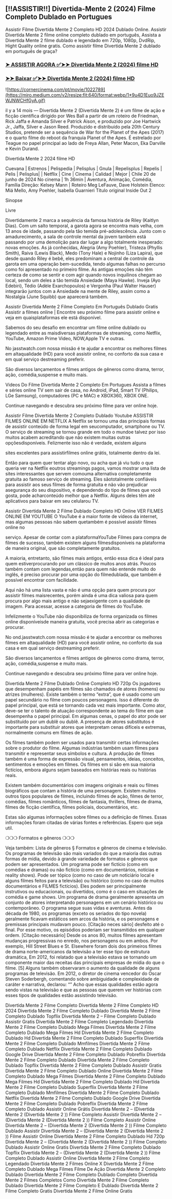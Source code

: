 ## [!!ASSISTIR!!] Divertida-Mente 2 (2024) Filme Completo Dublado en Portugues

Assistir Filme Divertida Mente 2 Completo HD 2024 Dublado Online. Assistir Divertida Mente 2 filme online completo dublado em português, Assista a Divertida Mente 2 filme dublado e legendado em 720p, 1080p, DvdRip, Hight Quality online gratis. Como assistir filme Divertida Mente 2 dublado em português de graça?

### [➤ ASSISTIR AGORA ✅➤➤ Divertida Mente 2 (2024) filme HD](https://cornercinema.com/pt/movie/1022789)

### [➤➤ Baixar ✅➤➤ Divertida Mente 2 (2024) filme HD](https://cornercinema.com/pt/movie/1022789)

![https://cornercinema.com/pt/movie/1022789](https://miro.medium.com/v2/resize:fit:640/format:webp/1*9u4D1Euo9JZEWJNWCHfGyA.gif)

il y a 14 mois — Divertida Mente 2 (Divertida Mente 2) é um filme de ação e ficção científica dirigido por Wes Ball a partir de um roteiro de Friedman, Rick Jaffa e Amanda Silver e Patrick Aison, e produzido por Joe Hartwick Jr., Jaffa, Silver e Jason Reed. Produzido e distribuído pela 20th Century Studios, pretende ser a sequência de War for the Planet of the Apes (2017) e o quarto filme do reboot da franquia Planet of the Apes. É estrelado por Teague no papel principal ao lado de Freya Allan, Peter Macon, Eka Darville e Kevin Durand.

Divertida Mente 2 2024 filme HD

Cuevana | Estrenos | Pelispedia | Pelisplus | Gnula | Repelisplus | Repelis | Pelis | Pelisplus| | Netflix | Cine | Cinema | Calidad | Mejor | Chile 20 de junho de 2024 No cinema | 1h 36min | Aventura, Animação, Comédia, Família Direção: Kelsey Mann | Roteiro Meg LeFauve, Dave Holstein Elenco: Miá Mello, Amy Poehler, Isabella Guarnieri Título original Inside Out 2

Sinopse

Livre

Divertidamente 2 marca a sequência da famosa história de Riley (Kaitlyn Dias). Com um salto temporal, a garota agora se encontra mais velha, com 13 anos de idade, passando pela tão temida pré-adolescência. Junto com o amadurecimento, a sala de controle mental da jovem também está passando por uma demolição para dar lugar a algo totalmente inesperado: novas emoções. As já conhecidas, Alegria (Amy Poehler), Tristeza (Phyllis Smith), Raiva (Lewis Black), Medo (Tony Hale) e Nojinho (Liza Lapira), que desde quando Riley é bebê, eles predominam a central de controle da garota em uma operação bem-sucedida, tendo algumas falhas no percurso como foi apresentado no primeiro filme. As antigas emoções não têm certeza de como se sentir e com agir quando novos inquilinos chegam ao local, sendo um deles a tão temida Ansiedade (Maya Hawke). Inveja (Ayo Edebiri), Tédio (Adèle Exarchopoulos) e Vergonha (Paul Walter Hauser) integrarão juntos com a Ansiedade na mente de Riley, assim como a Nostalgia (June Squibb) que aparecerá também.

Assistir Divertida Mente 2 Filme Completo Em Português Dublado Gratis Assistir a filmes online | Encontre seu próximo filme para assistir online e veja em quaisplataformas ele está disponível.

Sabemos do seu desafio em encontrar um filme online dublado ou legendado entre as maisdiversas plataformas de streaming, como Netflix, YouTube, Amazon Prime Video, NOW,Apple TV e outras.

No jasstwatch.com nossa missão é te ajudar a encontrar os melhores filmes em altaqualidade (HD) para você assistir online, no conforto da sua casa e em qual serviço destreaming preferir.

São diversos lançamentos e filmes antigos de gêneros como drama, terror, ação, comédia,suspense e muito mais.

Videos Do Filme Divertida Mente 2 Completo Em Portugues Assista a filmes e séries online TV sem sair de casa, no Android, iPad, Smart TV (Philips, LGe Samsung), computadores (PC e MAC) e XBOX360, XBOX ONE.

Continue navegando e descubra seu próximo filme para ver online hoje.

Assistir Filme Divertida Mente 2 Completo Dublado Youtube ASSISTIR FILMES ONLINE EM NETFLIX A Netflix se tornou uma das principais formas de assistir conteúdo de forma legal em seucomputador, smartphone ou TV. O serviço de streaming se tornou grande em todo o mundoe talvez por isso muitos acabem acreditando que não existem muitas outras opçõesdisponíveis. Felizmente isso não é verdade, existem alguns

sites excelentes para assistirfilmes online grátis, totalmente dentro da lei.

Então para quem quer tentar algo novo, ou acha que já viu tudo o que queria ver na Netflix eoutros streamings pagos, vamos mostrar uma lista de sites interessantes que servem comouma alternativa completamente gratuita ao famoso serviço de streaming. Eles sãototalmente confiáveis para assistir aos seus filmes de forma gratuita e não vão prejudicar asegurança do seu dispositivo, e dependendo do tipo de filmes que você gosta, pode acharconteúdo melhor que a Netflix. Alguns deles têm até aplicativos para baixar em seu celularou TV.

Assistir Divertida Mente 2 Filme Dublado Completo HD Online VER FILMES ONLINE EM YOUTUBE O YouTube é a maior fonte de vídeos da internet, mas algumas pessoas não sabem quetambém é possível assistir filmes online no

serviço. Apesar de contar com a plataformaYouTube Filmes para compra de filmes de sucesso, também existem alguns filmesdisponíveis na plataforma de maneira original, que são completamente gratuitos.

A maioria, entretanto, são filmes mais antigos, então essa dica é ideal para quem estiverprocurando por um clássico de muitos anos atrás. Poucos também contam com legendas,então para quem não entende muito do inglês, é preciso procurar por uma opção do filmedublada, que também é possível encontrar com facilidade.

Aqui não há uma lista vasta e não é uma opção para quem procura por assistir filmes maisrecentes, porém ainda é uma dica valiosa para quem procura por algo mais antigo e não sejaexigente com a qualidade de imagem. Para acessar, acesse a categoria de filmes do YouTube.

Infelizmente o YouTube não disponibiliza de forma organizada os filmes online disponíveisde maneira gratuita, você precisa abrir as categorias e procurar.

No ond.jasstwatch.com nossa missão é te ajudar a encontrar os melhores filmes em altaqualidade (HD) para você assistir online, no conforto da sua casa e em qual serviço destreaming preferir.

São diversos lançamentos e filmes antigos de gêneros como drama, terror, ação, comédia,suspense e muito mais.

Continue navegando e descubra seu próximo filme para ver online hoje.

Divertida Mente 2 Filme Dublado Online Completo HD 720p Os jogadores que desempenham papéis em filmes são chamados de atores (homens) ou atrizes (mulheres). Existe também o termo “extra”, que é usado como um papel secundário no filme com poucos personagens. Isso é diferente do papel principal, que está se tornando cada vez mais importante. Como ator, deve-se ter o talento de atuação correspondente ao tema do filme em que desempenha o papel principal. Em algumas cenas, o papel do ator pode ser substituído por um dublê ou dublê. A presença de atores substitutos é importante para substituir atores que interpretam cenas difíceis e extremas, normalmente comuns em filmes de ação.

Os filmes também podem ser usados para transmitir certas informações sobre o produtor do filme. Algumas indústrias também usam filmes para transmitir e representar seus símbolos e cultura. A produção de filmes também é uma forma de expressão visual, pensamentos, ideias, conceitos, sentimentos e emoções em filmes. Os filmes em si são em sua maioria fictícios, embora alguns sejam baseados em histórias reais ou histórias reais.

Existem também documentários com imagens originais e reais ou filmes biográficos que contam a história de uma personagem. Existem muitos outros tipos populares de filmes, incluindo filmes de ação, filmes de terror, comédias, filmes românticos, filmes de fantasia, thrillers, filmes de drama, filmes de ficção científica, filmes policiais, documentários, etc.

Estas são algumas informações sobre filmes ou a definição de filmes. Essas informações foram citadas de várias fontes e referências. Espero que seja util.

❍❍❍ Formatos e gêneros ❍❍❍

Veja também: Lista de gêneros § Formatos e gêneros de cinema e televisão. Os programas de televisão são mais variados do que a maioria das outras formas de mídia, devido à grande variedade de formatos e gêneros que podem ser apresentados. Um programa pode ser fictício (como em comédias e dramas) ou não fictício (como em documentários, notícias e reality shows). Pode ser tópico (como no caso de um noticiário local e alguns filmes feitos para a televisão) ou histórico (como no caso de muitos documentários e FILMES fictícios). Eles podem ser principalmente instrutivos ou educacionais, ou divertidos, como é o caso em situações de comédia e game shows. Um programa de drama geralmente apresenta um conjunto de atores interpretando personagens em um cenário histórico ou contemporâneo. O programa segue suas vidas e aventuras. Antes da década de 1980, os programas (exceto os seriados do tipo novela) geralmente ficavam estáticos sem arcos da história, e os personagens e premissas principais mudavam pouco. [Citação neces sário] desfeito até o final. Por esse motivo, os episódios poderiam ser transmitidos em qualquer ordem. [Citação necessário] Desde os anos 80, muitos filmes apresentam mudanças progressivas no enredo, nos personagens ou em ambos. Por exemplo, Hill Street Blues e St. Elsewhere foram dois dos primeiros filmes de drama norte-americanos da televisão a ter esse tipo de estrutura dramática, Em 2012, foi relatado que a televisão estava se tornando um componente maior das receitas das principais empresas de mídia do que o filme. [5] Alguns também observaram o aumento da qualidade de alguns programas de televisão. Em 2012, o diretor de cinema vencedor do Oscar Steven Soderbergh, comentando sobre ambiguidade e complexidade de caráter e narrativa, declarou: “” Acho que essas qualidades estão agora sendo vistas na televisão e que as pessoas que querem ver histórias com esses tipos de qualidades estão assistindo televisão.

Divertida Mente 2 Filme Completo Divertida Mente 2 Filme Completo HD 2024 Divertida Mente 2 Filme Completo Dublado Divertida Mente 2 Filme Completo Dublado Topflix Divertida Mente 2 – Filme Completo Dublado Assistir Gratis Divertida Mente 2 Filme Completo Legendado Divertida Mente 2 Filme Completo Dublado Mega Filmes Divertida Mente 2 Filme Completo Dublado Mega Filmes Hd Divertida Mente 2 Filme Completo Dublado Hd Divertida Mente 2 Filme Completo Dublado Superflix Divertida Mente 2 Filme Completo Dublado Mmfilmes Divertida Mente 2 Filme Completo Dublado Netflix Divertida Mente 2 Filme Completo Dublado Google Drive Divertida Mente 2 Filme Completo Dublado Pobreflix Divertida Mente 2 Filme Completo Dublado Divertida Mente 2 Filme Completo Dublado Topflix Divertida Mente 2 Filme Completo Dublado Assistir Gratis Divertida Mente 2 Filme Completo Dublado Online Divertida Mente 2 Filme Completo Dublado Mega Filmes Divertida Mente 2 Filme Completo Dublado Mega Filmes Hd Divertida Mente 2 Filme Completo Dublado Hd Divertida Mente 2 Filme Completo Dublado Superflix Divertida Mente 2 Filme Completo Dublado Mmfilmes Divertida Mente 2 Filme Completo Dublado Netflix Divertida Mente 2 Filme Completo Dublado Google Drive Divertida Mente 2 Filme Completo Dublado Pobreflix Divertida Mente 2 Filme Completo Dublado Assistir Online Grátis Divertida Mente 2 – (Divertida Mente 2 (Divertida Mente 2 )) Filme Completo Assistir Divertida Mente 2 – (Divertida Mente 2 (Divertida Mente 2 )) Filme Completo Assistir Online Divertida Mente 2 – (Divertida Mente 2 (Divertida Mente 2 )) Filme Completo Dublado Assistir Divertida Mente 2 – (Divertida Mente 2 (Divertida Mente 2 )) Filme Assistir Online Divertida Mente 2 Filme Completo Dublado Hd 720p Divertida Mente 2 – (Divertida Mente 2 (Divertida Mente 2 )) Filme Completo Dublado Assistir Online Gratis Divertida Mente 2 Filme Completo Dublado Topflix Divertida Mente 2 – (Divertida Mente 2 (Divertida Mente 2 )) Filme Completo Dublado Assistir Online Divertida Mente 2 Filme Completo Legendado Divertida Mente 2 Filmes Online X Divertida Mente 2 Filme Completo Dublado Mega Filmes Filme De Ação Divertida Mente 2 Completo Dublado Divertida Mente 2 Filme Completo Dublado Completo Divertida Mente 2 Filmes Completos Como Divertida Mente 2 Filme Completo Dublado Divertida Mente 2 Filme Completo E Dublado Divertida Mente 2 Filme Completo Gratis Divertida Mente 2 Filme Online Gratis
